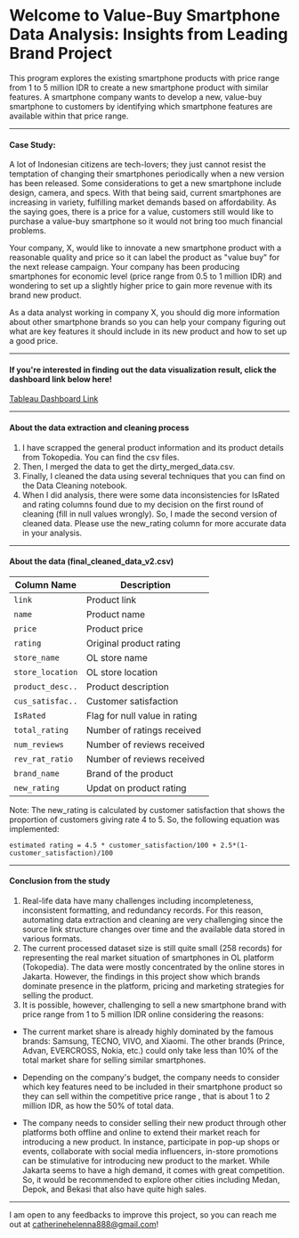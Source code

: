 # Welcome to Value-Buy Smartphone Data Analysis: Insights from Leading Brand Project

This program explores the existing smartphone products with price range from 1 to 5 million IDR to create a new smartphone product with similar features. A smartphone company wants to develop a new, value-buy smartphone to customers by identifying which smartphone features are available within that price range.

---------------------------------------------------------------------------------

#### Case Study:
A lot of Indonesian citizens are tech-lovers; they just cannot resist the temptation of changing their smartphones periodically when a new version has been released. Some considerations to get a new smartphone include design, camera, and specs. With that being said, current smartphones are increasing in variety, fulfilling market demands based on affordability. As the saying goes, there is a price for a value, customers still would like to purchase a value-buy smartphone so it would not bring too much financial problems.

Your company, X, would like to innovate a new smartphone product with a reasonable quality and price so it can label the product as "value buy" for the next release campaign. Your company has been producing smartphones for economic level (price range from 0.5 to 1 million IDR) and wondering to set up a slightly higher price to gain more revenue with its brand new product.

As a data analyst working in company X, you should dig more information about other smartphone brands so you can help your company figuring out what are key features it should include in its new product and how to set up a good price.

---------------------------------------------------------------------------------

#### If you're interested in finding out the data visualization result, click the dashboard link below here!

[Tableau Dashboard Link](https://public.tableau.com/app/profile/catherine.mulyadi/viz/ValueBuySmartphoneDataAnalysis/dashboard)

---------------------------------------------------------------------------------
#### About the data extraction and cleaning process
1. I have scrapped the general product information and its product details from Tokopedia. You can find the csv files.
2. Then, I merged the data to get the dirty_merged_data.csv.
3. Finally, I cleaned the data using several techniques that you can find on the Data Cleaning notebook.
4. When I did analysis, there were some data inconsistencies for IsRated and rating columns found due to my decision on the first round of cleaning (fill in null values wrongly). So, I made the second version of cleaned data. Please use the new_rating column for more accurate data in your analysis.
---------------------------------------------------------------------------------
#### About the data (final_cleaned_data_v2.csv)
| Column Name        | Description                     |
|--------------------|---------------------------------|
| `link`             | Product link                    |
| `name`             | Product name                    |
| `price`            | Product price                   |
| `rating`           | Original product rating         |
| `store_name`       | OL store name                   |
| `store_location`   | OL store location               |
| `product_desc..`   | Product description             |
| `cus_satisfac..`   | Customer satisfaction           |
| `IsRated`          | Flag for null value in rating   |
| `total_rating`     | Number of ratings received      |
| `num_reviews`      | Number of reviews received      |
| `rev_rat_ratio`    | Number of reviews received      |
| `brand_name`       | Brand of the product            |
| `new_rating`       | Updat on product rating         |

Note: The new_rating is calculated by customer satisfaction that shows the proportion of customers giving rate 4 to 5.
So, the following equation was implemented:

```equation
estimated rating = 4.5 * customer_satisfaction/100 + 2.5*(1-customer_satisfaction)/100
```

---------------------------------------------------------------------------------
#### Conclusion from the study
1. Real-life data have many challenges including incompleteness, inconsistent formatting, and redundancy records. For this reason, automating data extraction and cleaning are very challenging since the source link structure changes over time and the available data stored in various formats.
2. The current processed dataset size is still quite small (258 records) for representing the real market situation of smartphones in OL platform (Tokopedia). The data were mostly concentrated by the online stores in Jakarta. However, the findings in this project show which brands dominate presence in the platform, pricing and marketing strategies for selling the product.
3. It is possible, however, challenging to sell a new smartphone brand with price range from 1 to 5 million IDR online considering the reasons:

- The current market share is already highly dominated by the famous brands: Samsung, TECNO, VIVO, and Xiaomi. The other brands (Prince, Advan, EVERCROSS, Nokia, etc.) could only take less than 10% of the total market share for selling similar smartphones.

- Depending on the company's budget, the company needs to consider which key features need to be included in their smartphone product so they can sell within the competitive price range , that is about 1 to 2 million IDR, as how the 50% of total data.

- The company needs to consider selling their new product through other platforms both offline and online to extend their market reach for introducing a new product. In instance, participate in pop-up shops or events, collaborate with social media influencers, in-store promotions can be stimulative for introducing new product to the market. While Jakarta seems to have a high demand, it comes with great competition. So, it would be recommended to explore other cities including Medan, Depok, and Bekasi that also have quite high sales. 
---------------------------------------------------------------------------------
I am open to any feedbacks to improve this project, so you can reach me out at 
catherinehelenna888@gmail.com!
